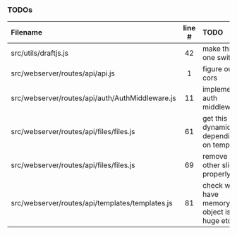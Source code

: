 ### TODOs
| Filename | line # | TODO
|:------|:------:|:------
| src/utils/draftjs.js | 42 | make this one switch
| src/webserver/routes/api/api.js | 1 | figure out cors
| src/webserver/routes/api/auth/AuthMiddleware.js | 11 | implement auth middleware
| src/webserver/routes/api/files/files.js | 61 | get this dynamically depending on template
| src/webserver/routes/api/files/files.js | 69 | remove all other slides properly
| src/webserver/routes/api/templates/templates.js | 81 | check we have memory - object isnt huge etc